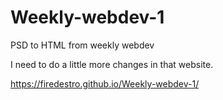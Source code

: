 # Weekly-webdev-1
PSD to HTML from weekly webdev

I need to do a little more changes in that website.

https://firedestro.github.io/Weekly-webdev-1/
